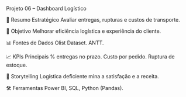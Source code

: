 Projeto 06 – Dashboard Logístico

📌 Resumo Estratégico
Avaliar entregas, rupturas e custos de transporte.

🎯 Objetivo
Melhorar eficiência logística e experiência do cliente.

📊 Fontes de Dados
Olist Dataset.
ANTT.

📈 KPIs Principais
% entregas no prazo.
Custo por pedido.
Ruptura de estoque.

📖 Storytelling
Logística deficiente mina a satisfação e a receita.

🛠️ Ferramentas
Power BI, SQL, Python (Pandas).